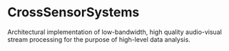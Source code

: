 # CrossSensorSystems
Architectural implementation of low-bandwidth, high quality audio-visual stream processing for the purpose of high-level data analysis.
